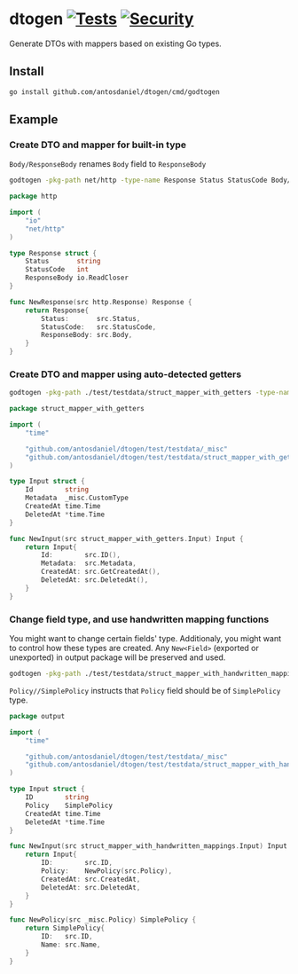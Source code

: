 # dtogen [![Tests](https://github.com/antosdaniel/dtogen/actions/workflows/test.yml/badge.svg)](https://github.com/antosdaniel/dtogen/actions) [![Security](https://github.com/antosdaniel/dtogen/actions/workflows/security.yml/badge.svg)](https://github.com/antosdaniel/dtogen/actions)

Generate DTOs with mappers based on existing Go types.

## Install

```sh
go install github.com/antosdaniel/dtogen/cmd/godtogen
```

## Example

### Create DTO and mapper for built-in type

`Body/ResponseBody` renames `Body` field to `ResponseBody`

```sh
godtogen -pkg-path net/http -type-name Response Status StatusCode Body/ResponseBody Request
```

```go
package http

import (
	"io"
	"net/http"
)

type Response struct {
	Status       string
	StatusCode   int
	ResponseBody io.ReadCloser
}

func NewResponse(src http.Response) Response {
	return Response{
		Status:       src.Status,
		StatusCode:   src.StatusCode,
		ResponseBody: src.Body,
	}
}
```

### Create DTO and mapper using auto-detected getters

```sh
godtogen -pkg-path ./test/testdata/struct_mapper_with_getters -type-name Input
```

```go
package struct_mapper_with_getters

import (
    "time"

    "github.com/antosdaniel/dtogen/test/testdata/_misc"
    "github.com/antosdaniel/dtogen/test/testdata/struct_mapper_with_getters"
)

type Input struct {
    Id        string
    Metadata  _misc.CustomType
    CreatedAt time.Time
    DeletedAt *time.Time
}

func NewInput(src struct_mapper_with_getters.Input) Input {
    return Input{
        Id:        src.ID(),
        Metadata:  src.Metadata,
        CreatedAt: src.GetCreatedAt(),
        DeletedAt: src.DeletedAt(),
    }
}
```

### Change field type, and use handwritten mapping functions

You might want to change certain fields' type. Additionaly, you might want to control how these types are created. Any `New<Field>` (exported or unexported) in output package will be preserved and used.

```sh
godtogen -pkg-path ./test/testdata/struct_mapper_with_handwritten_mappings -out-pkg ./test/testdata/struct_mapper_with_handwritten_mappings/output -type-name Input -all-fields Policy//SimplePolicy
```

`Policy//SimplePolicy` instructs that `Policy` field should be of `SimplePolicy` type.

```go
package output

import (
	"time"

	"github.com/antosdaniel/dtogen/test/testdata/_misc"
	"github.com/antosdaniel/dtogen/test/testdata/struct_mapper_with_handwritten_mappings"
)

type Input struct {
	ID        string
	Policy    SimplePolicy
	CreatedAt time.Time
	DeletedAt *time.Time
}

func NewInput(src struct_mapper_with_handwritten_mappings.Input) Input {
	return Input{
		ID:        src.ID,
		Policy:    NewPolicy(src.Policy),
		CreatedAt: src.CreatedAt,
		DeletedAt: src.DeletedAt,
	}
}

func NewPolicy(src _misc.Policy) SimplePolicy {
	return SimplePolicy{
		ID:   src.ID,
		Name: src.Name,
	}
}
```
